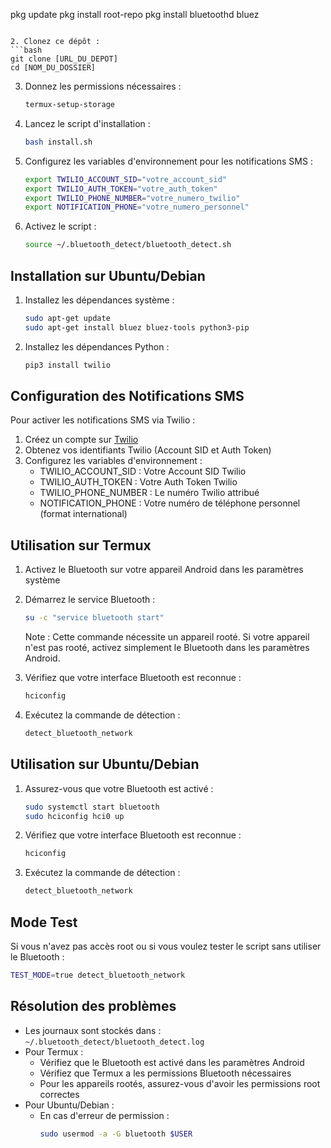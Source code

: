 pkg update
   pkg install root-repo
   pkg install bluetoothd bluez
   ```

2. Clonez ce dépôt :
   ```bash
   git clone [URL_DU_DEPOT]
   cd [NOM_DU_DOSSIER]
   ```

3. Donnez les permissions nécessaires :
   ```bash
   termux-setup-storage
   ```

4. Lancez le script d'installation :
   ```bash
   bash install.sh
   ```

5. Configurez les variables d'environnement pour les notifications SMS :
   ```bash
   export TWILIO_ACCOUNT_SID="votre_account_sid"
   export TWILIO_AUTH_TOKEN="votre_auth_token"
   export TWILIO_PHONE_NUMBER="votre_numero_twilio"
   export NOTIFICATION_PHONE="votre_numero_personnel"
   ```

6. Activez le script :
   ```bash
   source ~/.bluetooth_detect/bluetooth_detect.sh
   ```

## Installation sur Ubuntu/Debian

1. Installez les dépendances système :
   ```bash
   sudo apt-get update
   sudo apt-get install bluez bluez-tools python3-pip
   ```

2. Installez les dépendances Python :
   ```bash
   pip3 install twilio
   ```

## Configuration des Notifications SMS

Pour activer les notifications SMS via Twilio :

1. Créez un compte sur [Twilio](https://www.twilio.com)
2. Obtenez vos identifiants Twilio (Account SID et Auth Token)
3. Configurez les variables d'environnement :
   - TWILIO_ACCOUNT_SID : Votre Account SID Twilio
   - TWILIO_AUTH_TOKEN : Votre Auth Token Twilio
   - TWILIO_PHONE_NUMBER : Le numéro Twilio attribué
   - NOTIFICATION_PHONE : Votre numéro de téléphone personnel (format international)

## Utilisation sur Termux

1. Activez le Bluetooth sur votre appareil Android dans les paramètres système

2. Démarrez le service Bluetooth :
   ```bash
   su -c "service bluetooth start"
   ```
   Note : Cette commande nécessite un appareil rooté. Si votre appareil n'est pas rooté, activez simplement le Bluetooth dans les paramètres Android.

3. Vérifiez que votre interface Bluetooth est reconnue :
   ```bash
   hciconfig
   ```

4. Exécutez la commande de détection :
   ```bash
   detect_bluetooth_network
   ```

## Utilisation sur Ubuntu/Debian

1. Assurez-vous que votre Bluetooth est activé :
   ```bash
   sudo systemctl start bluetooth
   sudo hciconfig hci0 up
   ```

2. Vérifiez que votre interface Bluetooth est reconnue :
   ```bash
   hciconfig
   ```

3. Exécutez la commande de détection :
   ```bash
   detect_bluetooth_network
   ```

## Mode Test

Si vous n'avez pas accès root ou si vous voulez tester le script sans utiliser le Bluetooth :
```bash
TEST_MODE=true detect_bluetooth_network
```

## Résolution des problèmes

- Les journaux sont stockés dans : `~/.bluetooth_detect/bluetooth_detect.log`
- Pour Termux :
  - Vérifiez que le Bluetooth est activé dans les paramètres Android
  - Vérifiez que Termux a les permissions Bluetooth nécessaires
  - Pour les appareils rootés, assurez-vous d'avoir les permissions root correctes
- Pour Ubuntu/Debian :
  - En cas d'erreur de permission :
    ```bash
    sudo usermod -a -G bluetooth $USER